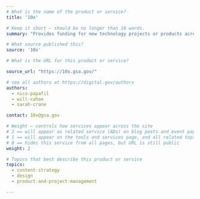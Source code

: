 ```yaml
---
# What is the name of the product or service?
title: '10x'

# Keep it short — should be no longer than 10 words.
summary: "Provides funding for new technology projects or products across government, from the TTS office of investments."

# What source published this?
source: '10x'

# What is the URL for this product or service?

source_url: "https://10x.gsa.gov/"

# see all authors at https://digital.gov/authors
authors:
  - nico-papafil
  - will-cahoe
  - sarah-crane

contact: 10x@gsa.gov

# Weight — controls how services appear across the site
# 2 == will appear as related service (ADs) on blog posts and event pages
# 1 == will appear on the tools and services page, and all related topic pages
# 0 == hides this service from all pages, but URL is still public
weight: 2

# Topics that best describe this product or service
topics:
  - content-strategy
  - design
  - product-and-project-management

---
```

